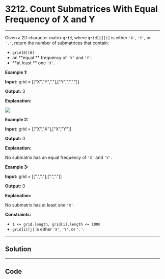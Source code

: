 # 3212. Count Submatrices With Equal Frequency of X and Y

---

Given a 2D character matrix `grid`, where `grid[i][j]` is either `'X'`, `'Y'`, or `'.'`, return the number of submatrices that contain:

  * `grid[0][0]`
  * an **equal ** frequency of `'X'` and `'Y'`.
  * **at least ** one `'X'`.



 

**Example 1:**

**Input:** grid = [["X","Y","."],["Y",".","."]]

**Output:** 3

**Explanation:**

**![](https://assets.leetcode.com/uploads/2024/06/07/examplems.png)**

**Example 2:**

**Input:** grid = [["X","X"],["X","Y"]]

**Output:** 0

**Explanation:**

No submatrix has an equal frequency of `'X'` and `'Y'`.

**Example 3:**

**Input:** grid = [[".","."],[".","."]]

**Output:** 0

**Explanation:**

No submatrix has at least one `'X'`.

 

**Constraints:**

  * `1 <= grid.length, grid[i].length <= 1000`
  * `grid[i][j]` is either `'X'`, `'Y'`, or `'.'`.

---

## Solution



---

## Code
```python


```